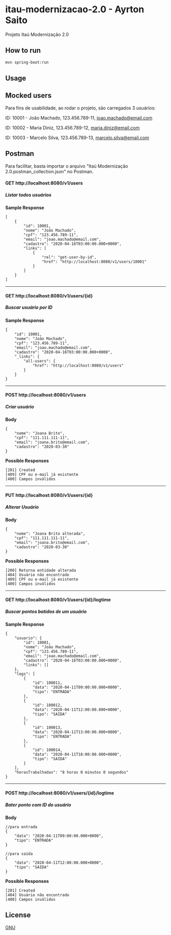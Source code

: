 # itau-modernizacao-2.0 -  Ayrton Saito
Projeto Itaú Modernização 2.0

## How to run


```bash
mvn spring-boot:run
```

## Usage

## Mocked users
Para fins de usabilidade, ao rodar o projeto, são carregados 3 usuários:

ID: 10001 - João Machado, 123.456.789-11, joao.machado@email.com

ID: 10002 - Maria Diniz, 123.456.789-12, maria.diniz@email.com

ID: 10003 - Marcelo Silva, 123.456.789-13, marcelo.silva@email.com

## Postman
Para facilitar, basta importar o arquivo "Itaú Modernização 2.0.postman_collection.json" no Postman.


#### GET http://localhost:8080/v1/users
##### Listar todos usuários

**Sample Response**

```
[
    {
        "id": 10001,
        "nome": "João Machado",
        "cpf": "123.456.789-11",
        "email": "joao.machado@email.com",
        "cadastro": "2020-04-16T03:00:00.000+0000",
        "links": [
            {
                "rel": "get-user-by-id",
                "href": "http://localhost:8080/v1/users/10001"
            }
        ]
    }
]
```
___

#### GET http://localhost:8080/v1/users/{id}
##### Buscar usuário por ID

**Sample Response**

```
{
    "id": 10001,
    "nome": "João Machado",
    "cpf": "123.456.789-11",
    "email": "joao.machado@email.com",
    "cadastro": "2020-04-16T03:00:00.000+0000",
    "_links": {
        "all-users": {
            "href": "http://localhost:8080/v1/users"
        }
    }
}
```
___

#### POST http://localhost:8080/v1/users
##### Criar usuário

**Body**
```
{
	"nome": "Joana Brito",
	"cpf": "111.111.111-11",
	"email": "joana.brito@email.com",
	"cadastro": "2020-03-30"
}
```

**Possible Responses**

```
[201] Created
[409] CPF ou e-mail já existente
[400] Campos inválidos
```
___

#### PUT http://localhost:8080/v1/users/{id}
##### Alterar Usuário

**Body**
```
{
	"nome": "Joana Brito alterada",
	"cpf": "111.111.111-11",
	"email": "joana.brito@email.com",
	"cadastro": "2020-03-30"
}
```

**Possible Responses**

```
[200] Retorna entidade alterada
[404] Usuário não encontrado
[409] CPF ou e-mail já existente
[400] Campos inválidos
```
___

#### GET http://localhost:8080/v1/users/{id}/logtime
##### Buscar pontos batidos de um usuário

**Sample Response**

```
{
    "usuario": {
        "id": 10001,
        "nome": "João Machado",
        "cpf": "123.456.789-11",
        "email": "joao.machado@email.com",
        "cadastro": "2020-04-16T03:00:00.000+0000",
        "links": []
    },
    "logs": [
        {
            "id": 100011,
            "data": "2020-04-11T09:00:00.000+0000",
            "tipo": "ENTRADA"
        },
        {
            "id": 100012,
            "data": "2020-04-11T12:00:00.000+0000",
            "tipo": "SAIDA"
        },
        {
            "id": 100013,
            "data": "2020-04-11T13:00:00.000+0000",
            "tipo": "ENTRADA"
        },
        {
            "id": 100014,
            "data": "2020-04-11T18:00:00.000+0000",
            "tipo": "SAIDA"
        }
    ],
    "horasTrabalhadas": "8 horas 0 minutos 0 segundos"
}
```
___

#### POST http://localhost:8080/v1/users/{id}/logtime
##### Bater ponto com ID do usuário

**Body**
```
//para entrada
{
    "data": "2020-04-11T09:00:00.000+0000",
    "tipo": "ENTRADA"
}

//para saída
{
    "data": "2020-04-11T12:00:00.000+0000",
    "tipo": "SAIDA"
}
```

**Possible Responses**

```
[201] Created
[404] Usuário não encontrado
[400] Campos inválidos
```

## License
[GNU](https://www.gnu.org/licenses/gpl-3.0.pt-br.html)